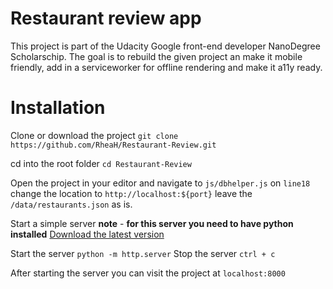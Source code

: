 # Restaurant review app


This project is part of the Udacity Google front-end developer NanoDegree Scholarschip. The goal is to rebuild the given project an make it mobile friendly, add in a serviceworker for offline rendering and make it a11y ready.

# Installation

Clone or download the project
`git clone https://github.com/RheaH/Restaurant-Review.git`

cd into the root folder
`cd Restaurant-Review`

Open the project in your editor and navigate to `js/dbhelper.js` on `line18`
change the location to `http://localhost:${port}` leave the `/data/restaurants.json` as is.

Start a simple server **note** - **for this server you need to have python installed**
[Download the latest version](https://www.python.org/downloads/)

Start the server
`python -m http.server`
Stop the server
`ctrl + c`

After starting the server you can visit the project at
`localhost:8000`


